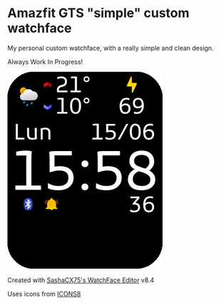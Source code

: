 # Amazfit GTS "simple" custom watchface
My personal custom watchface, with a really simple and clean design.

Always Work In Progress!

![Watchface preview](https://raw.githubusercontent.com/LaXiS96/amazfit-gts-wf-simple/master/Preview.png)

Created with [SashaCX75's WatchFace Editor](https://amazfitwatchfaces.com/forum/viewtopic.php?t=1076) v8.4

Uses icons from [ICONS8](https://icons8.com)
